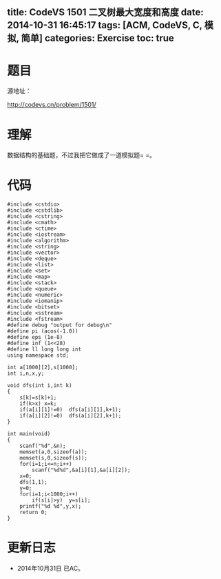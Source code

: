 title: CodeVS 1501 二叉树最大宽度和高度
date: 2014-10-31 16:45:17
tags: [ACM, CodeVS, C, 模拟, 简单]
categories: Exercise
toc: true
---
# 题目	
源地址：

http://codevs.cn/problem/1501/

# 理解
数据结构的基础题，不过我把它做成了一道模拟题= =。

<!-- more -->

# 代码
```
#include <cstdio>
#include <cstdlib>
#include <cstring>
#include <cmath>
#include <ctime>
#include <iostream>
#include <algorithm>
#include <string>
#include <vector>
#include <deque>
#include <list>
#include <set>
#include <map>
#include <stack>
#include <queue>
#include <numeric>
#include <iomanip>
#include <bitset>
#include <sstream>
#include <fstream>
#define debug "output for debug\n"
#define pi (acos(-1.0))
#define eps (1e-8)
#define inf (1<<28)
#define ll long long int
using namespace std;

int a[1000][2],s[1000];
int i,n,x,y;

void dfs(int i,int k)
{
	s[k]=s[k]+1;
	if(k>x)	x=k;
	if(a[i][1]!=0)	dfs(a[i][1],k+1);
	if(a[i][2]!=0)	dfs(a[i][2],k+1);
}

int main(void)
{
	scanf("%d",&n);
	memset(a,0,sizeof(a));
	memset(s,0,sizeof(s));
	for(i=1;i<=n;i++)
		scanf("%d%d",&a[i][1],&a[i][2]);
	x=0;
	dfs(1,1);
	y=0;
	for(i=1;i<1000;i++)
		if(s[i]>y)	y=s[i];
	printf("%d %d",y,x);
	return 0;
}
```

# 更新日志
- 2014年10月31日 已AC。